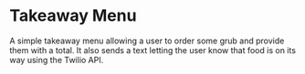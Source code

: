 Takeaway Menu
========================

A simple takeaway menu allowing a user to order some grub and provide them with a total. It also sends a text letting the user know that food is on its way using the Twilio API.